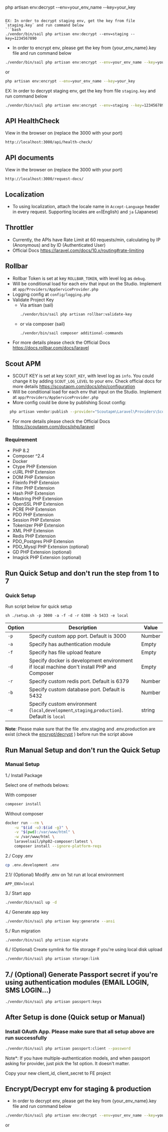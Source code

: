 php artisan env:decrypt --env=your_env_name --key=your_key
```

EX: In order to decrypt staging env, get the key from file `staging.key` and run command below
```bash
./vendor/bin/sail php artisan env:decrypt --env=staging --key=1234567890
```
- In order to encrypt env, please get the key from {your_env_name}.key file and  run command below
```bash
./vendor/bin/sail php artisan env:encrypt --env=your_env_name --key=your_key
```
or
```bash
php artisan env:encrypt --env=your_env_name --key=your_key
```
EX: In order to decrypt staging env, get the key from file `staging.key` and run command below
```bash
./vendor/bin/sail php artisan env:encrypt --env=staging --key=1234567890
```


## API HealthCheck
View in the browser on (replace the 3000 with your port)
```
http://localhost:3000/api/health-check/
```
## API documents
View in the browser on (replace the 3000 with your port)
```
http://localhost:3000/request-docs/
```

## Localization
- To using localization, attach the locale name in `Accept-Language` header in every request. Supporting locales are `en`(English) and `ja` (Japanese)

## Throttler
- Currently, the APIs have Rate Limit at 60 requests/min, calculating by IP (Anonymous) and by ID (Authenticated User)
- Official Docs https://laravel.com/docs/10.x/routing#rate-limiting


## Rollbar
- Rollbar Token is set at key `ROLLBAR_TOKEN`, with level log as `debug`.
- Will be conditional load for each env that input on the Studio. Implement at `app/Providers/AppServiceProvider.php`
- Logging config at `config/logging.php`
- Validate Project Key
    - Via artisan (sail)
      ```bash
      ./vendor/bin/sail php artisan rollbar:validate-key 
      ```
    - or via composer (sail)
      ```bash
      ./vendor/bin/sail composer additional-commands
      ```
- For more details please check the Official Docs https://docs.rollbar.com/docs/laravel

## Scout APM
- SCOUT KEY is set at key `SCOUT_KEY`, with level log as `info`. You could change it by adding `SCOUT_LOG_LEVEL` to your env. Check official docs for more details https://scoutapm.com/docs/php/configuration
- Will be conditional load for each env that input on the Studio. Implement at `app/Providers/AppServiceProvider.php`
- More config could be done by publishing Scout config:
```bash
  php artisan vendor:publish --provider="Scoutapm\Laravel\Providers\ScoutApmServiceProvider"  
```

- For more details please check the Official Docs https://scoutapm.com/docs/php/laravel
### Requirement
- PHP 8.2
- Composer ^2.4
- Docker
- Ctype PHP Extension
- cURL PHP Extension
- DOM PHP Extension
- Fileinfo PHP Extension
- Filter PHP Extension
- Hash PHP Extension
- Mbstring PHP Extension
- OpenSSL PHP Extension
- PCRE PHP Extension
- PDO PHP Extension
- Session PHP Extension
- Tokenizer PHP Extension
- XML PHP Extension
- Redis PHP Extension
- PDO_Postgres PHP Extension
- PDO_Mysql PHP Extension (optional)
- GD PHP Extension (optional)
- Imagick PHP Extension (optional)

## Run Quick Setup and don't run the step from 1 to 7
### Quick Setup
Run script below for quick setup
```shell
sh ./setup.sh -p 3000 -a -f -d -r 6380 -b 5433 -e local
```

| Option | Description | Value |
| --- | --- | -- |
| `-p` | Specify custom app port. Default is 3000 | Number | 
| `-a` | Specify has authentication module | Empty |
| `-f` | Specify has file upload feature  | Empty |
| `-d` | Specify docker is development environment if local machine don't install PHP and Composer | Empty |
| `-r` | Specify custom redis port. Default is 6379 | Number |
| `-b` | Specify custom database port. Default is 5432 | Number |
| `-e`  | Specify custom environment (`local`,`development`,`staging`,`production`). Default is `local` | string |

**Note**: Please make sure that the file .env.staging and .env.production are exist (check the [encrypt/decrypt](#encryptdecrypt-env-for-staging--production) ) before run the script above

## Run Manual Setup and don't run the Quick Setup
### Manual Setup

1./ Install Package

Select one of methods belows:

With composer
```bash
composer install
```

Without composer
```bash
docker run --rm \
    -u "$(id -u):$(id -g)" \
    -v "$(pwd):/var/www/html" \
    -w /var/www/html \
    laravelsail/php82-composer:latest \
    composer install --ignore-platform-reqs
```

2./ Copy .env
```bash
cp .env.development .env
```

2.1/ (Optional) Modify .env on 1st run at local environment
```
APP_ENV=local
```

3./ Start app
```bash
./vendor/bin/sail up -d
```

4./ Generate app key
```bash
./vendor/bin/sail php artisan key:generate --ansi
```

5./ Run migration
```bash
./vendor/bin/sail php artisan migrate
```

6./ (Optional) Create symlink for file storage if you're using local disk upload
```bash
./vendor/bin/sail php artisan storage:link
```


## 7./ (Optional) Generate Passport secret if you're using authentication modules (EMAIL LOGIN, SMS LOGIN...)
```bash
./vendor/bin/sail php artisan passport:keys
```

## After Setup is done (Quick setup or Manual)
### Install OAuth App. Please make sure that all setup above are run successfully
```bash
./vendor/bin/sail php artisan passport:client --password
```
Note*: If you have multiple-authentication models, and when passport asking for provider, just pick the 1st option. It doesn't matter.

Copy your new client_id, client_secret to FE project

## Encrypt/Decrypt env for staging & production

- In order to decrypt env, please get the key from {your_env_name}.key file and  run command below
```bash
./vendor/bin/sail php artisan env:decrypt --env=your_env_name --key=your_key
```
or 
```bash
